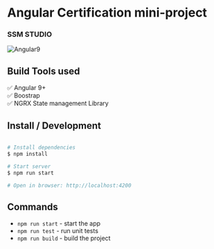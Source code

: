 # Angular Certification mini-project
 ### SSM STUDIO


![Angular9](https://img.shields.io/badge/Angular-9-brightgreen)

## Build Tools used    
✅ Angular 9+   
✅ Boostrap  
✅ NGRX State management Library



## Install / Development

```bash

# Install dependencies
$ npm install

# Start server
$ npm run start

# Open in browser: http://localhost:4200
```


## Commands
- `npm run start`             - start the app
- `npm run test`              - run unit tests
- `npm run build`             - build the project




